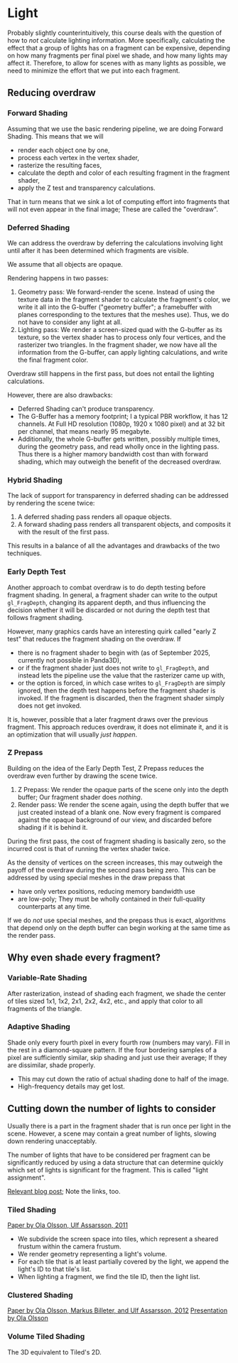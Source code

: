 Light
=====

Probably slightly counterintuitively, this course deals with the
question of how to *not* calculate lighting information. More
specifically, calculating the effect that a group of lights has on a
fragment can be expensive, depending on how many fragments per final
pixel we shade, and how many lights may affect it. Therefore, to allow
for scenes with as many lights as possible, we need to minimize the
effort that we put into each fragment.


Reducing overdraw
-----------------

### Forward Shading

Assuming that we use the basic rendering pipeline, we are doing Forward
Shading. This means that we will
* render each object one by one,
* process each vertex in the vertex shader,
* rasterize the resulting faces,
* calculate the depth and color of each resulting fragment in the
  fragment shader,
* apply the Z test and transparency calculations.

That in turn means that we sink a lot of computing effort into fragments
that will not even appear in the final image; These are called the
"overdraw".


### Deferred Shading

We can address the overdraw by deferring the calculations involving
light until after it has been determined which fragments are visible.

We assume that all objects are opaque.

Rendering happens in two passes:
1. Geometry pass: We forward-render the scene. Instead of using the
   texture data in the fragment shader to calculate the fragment's
   color, we write it all into the G-buffer ("geometry buffer"; a
   framebuffer with planes corresponding to the textures that the meshes
   use). Thus, we do not have to consider any light at all.
2. Lighting pass: We render a screen-sized quad with the G-buffer as its
   texture, so the vertex shader has to process only four vertices, and
   the rasterizer two triangles. In the fragment shader, we now have all
   the information from the G-buffer, can apply lighting calculations,
   and write the final fragment color.

Overdraw still happens in the first pass, but does not entail the
lighting calculations.

However, there are also drawbacks:
* Deferred Shading can't produce transparency.
* The G-Buffer has a memory footprint; I a typical PBR workflow, it has
  12 channels. At Full HD resolution (1080p, 1920 x 1080 pixel) and at
  32 bit per channel, that means nearly 95 megabyte.
* Additionally, the whole G-buffer gets written, possibly multiple
  times, during the geometry pass, and read wholly once in the lighting
  pass. Thus there is a higher mamory bandwidth cost than with forward
  shading, which may outweigh the benefit of the decreased overdraw.


### Hybrid Shading

The lack of support for transparency in deferred shading can be
addressed by rendering the scene twice:
1. A deferred shading pass renders all opaque objects.
2. A forward shading pass renders all transparent objects, and composits
   it with the result of the first pass.

This results in a balance of all the advantages and drawbacks of the two
techniques.


### Early Depth Test

Another approach to combat overdraw is to do depth testing before
fragment shading. In general, a fragment shader can write to the output
`gl_FragDepth`, changing its apparent depth, and thus influencing the
decision whether it will be discarded or not during the depth test that
follows fragment shading.

However, many graphics cards have an interesting quirk called "early Z 
test" that reduces the fragment shading on the overdraw. If
* there is no fragment shader to begin with (as of September 2025,
  currently not possible in Panda3D),
* or if the fragment shader just does not write to `gl_FragDepth`, and
  instead lets the pipeline use the value that the rasterizer came up
  with,
* or the option is forced, in which case writes to `gl_FragDepth` are
  simply ignored,
then the depth test happens before the fragment shader is invoked. If
the fragment is discarded, then the fragment shader simply does not get
invoked.

It is, however, possible that a later fragment draws over the previous
fragment. This approach reduces overdraw, it does not eliminate it, and
it is an optimization that will usually *just happen*.


### Z Prepass

Building on the idea of the Early Depth Test, Z Prepass reduces the
overdraw even further by drawing the scene twice.

1. Z Prepass: We render the opaque parts of the scene only into the
   depth buffer; Our fragment shader does *nothing*.
2. Render pass: We render the scene again, using the depth buffer that
   we just created instead of a blank one. Now every fragment is
   compared against the opaque background of our view, and discarded
   before shading if it is behind it.

During the first pass, the cost of fragment shading is basically zero,
so the incurred cost is that of running the vertex shader twice.

As the density of vertices on the screen increases, this may outweigh
the payoff of the overdraw during the second pass being zero. This can
be addressed by using special meshes in the draw prepass that
* have only vertex positions, reducing memory bandwidth use
* are low-poly; They must be wholly contained in their full-quality
  counterparts at any time.

If we do *not* use special meshes, and the prepass thus is exact,
algorithms that depend only on the depth buffer can begin working at the
same time as the render pass.


Why even shade every fragment?
------------------------------

### Variable-Rate Shading

After rasterization, instead of shading each fragment, we shade the center of tiles sized 1x1, 1x2, 2x1, 2x2, 4x2, etc., and apply that color to
all fragments of the triangle.


### Adaptive Shading

Shade only every fourth pixel in every fourth row (numbers may vary).
Fill in the rest in a diamond-square pattern. If the four bordering
samples of a pixel are sufficiently similar, skip shading and just use
their average; If they are dissimilar, shade properly.

* This may cut down the ratio of actual shading done to half of the
  image.
* High-frequency details may get lost.


Cutting down the number of lights to consider
---------------------------------------------

Usually there is a part in the fragment shader that is run once per
light in the scene. However, a scene may contain a great number of
lights, slowing down rendering unacceptably.

The number of lights that have to be considered per fragment can be
significantly reduced by using a data structure that can determine
quickly which set of lights is significant for the fragment. This is
called "light assignment".

[Relevant blog post](https://wickedengine.net/2018/01/optimizing-tile-based-light-culling/); Note the links, too.


### Tiled Shading

[Paper by Ola Olsson, Ulf Assarsson, 2011](https://www.cse.chalmers.se/~uffe/tiled_shading_preprint.pdf)
* We subdivide the screen space into tiles, which represent a sheared
  frustum within the camera frustum.
* We render geometry representing a light's volume.
* For each tile that is at least partially covered by the light, we append the light's ID to that tile's list.
* When lighting a fragment, we find the tile ID, then the light list.


### Clustered Shading

[Paper by Ola Olsson, Markus Billeter, and Ulf Assarsson, 2012](https://www.cse.chalmers.se/~uffe/clustered_shading_preprint.pdf)
[Presentation by Ola Olsson](https://www.youtube.com/watch?v=uEtI7JRBVXk)


### Volume Tiled Shading

The 3D equivalent to Tiled's 2D.
